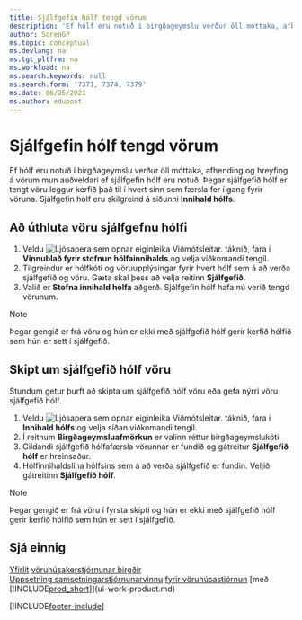 ```yaml
---
title: Sjálfgefin hólf tengd vörum
description: 'Ef hólf eru notuð í birgðageymslu verður öll móttaka, afhending og hreyfing á vörum mun auðveldari ef sjálfgefin hólf eru notuð.'
author: SorenGP
ms.topic: conceptual
ms.devlang: na
ms.tgt_pltfrm: na
ms.workload: na
ms.search.keywords: null
ms.search.form: '7371, 7374, 7379'
ms.date: 06/25/2021
ms.author: edupont
---
```

# Sjálfgefin hólf tengd vörum
Ef hólf eru notuð í birgðageymslu verður öll móttaka, afhending og hreyfing á vörum mun auðveldari ef sjálfgefin hólf eru notuð. Þegar sjálfgefið hólf er tengt vöru leggur kerfið það til í hvert sinn sem færsla fer í gang fyrir vöruna. Sjálfgefin hólf eru skilgreind á síðunni **Innihald hólfs**.  

## Að úthluta vöru sjálfgefnu hólfi
1.  Veldu ![Ljósapera sem opnar eiginleika Viðmótsleitar.](media/ui-search/search_small.png "Segðu mér hvað þú vilt gera") táknið, fara í **Vinnublað fyrir stofnun hólfainnihalds** og velja viðkomandi tengil.  
2.  Tilgreindur er hólfkóti og vöruupplýsingar fyrir hvert hólf sem á að verða sjálfgefið og vöru. Gæta skal þess að velja reitinn **Sjálfgefið**.  
3.  Valið er **Stofna innihald hólfa** aðgerð. Sjálfgefin hólf hafa nú verið tengd vörunum.  

> [!NOTE]  
>  Þegar gengið er frá vöru og hún er ekki með sjálfgefið hólf gerir kerfið hólfið sem hún er sett í sjálfgefið.  

## Skipt um sjálfgefið hólf vöru  
Stundum getur þurft að skipta um sjálfgefið hólf vöru eða gefa nýrri vöru sjálfgefið hólf.
1.  Veldu ![Ljósapera sem opnar eiginleika Viðmótsleitar.](media/ui-search/search_small.png "Segðu mér hvað þú vilt gera") táknið, fara í **Innihald hólfs** og velja síðan viðkomandi tengil.  
2.  Í reitnum **Birgðageymsluafmörkun** er valinn réttur birgðageymslukóti.  
3.  Gildandi sjálfgefið hólfafærsla vörunnar er fundið og gátreitur **Sjálfgefið hólf** er hreinsaður.  
4.  Hólfinnihaldslína hólfsins sem á að verða sjálfgefið er fundin. Veljið gátreitinn **Sjálfgefið hólf**.  

> [!NOTE]  
>  Þegar gengið er frá vöru í fyrsta skipti og hún er ekki með sjálfgefið hólf gerir kerfið hólfið sem hún er sett í sjálfgefið.  

## Sjá einnig  
[Yfirlit](design-details-warehouse-management.md)
[vöruhúsakerstjórnunar birgðir](inventory-manage-inventory.md)  
[Uppsetning samsetningarstjórnunarvinnu](warehouse-setup-warehouse.md) 
[fyrir vöruhúsastjórnun](assembly-assemble-items.md)
[með [!INCLUDE[prod_short](includes/prod_short.md)]](ui-work-product.md)


[!INCLUDE[footer-include](includes/footer-banner.md)]